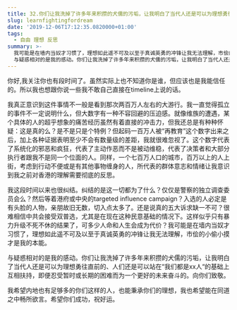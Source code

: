 ```yaml
---
title: 32.你们让我洗掉了许多年来积攒的犬儒的污垢，让我明白了当代人还是可以为理想勇往直前的。
slug: learnfightingfordream
date: '2019-12-06T17:12:35.0820000+01:00'
tags:
  - 自由 理想 反思
summary: >-
  我可能是在墙内当奴才习惯了，理想如此遥不可及以至于真诚英勇的冲锋让我无法理解，市侩的小偷小摸才是我的本能。
  与疑惑相对的是我的感动。你们让我洗掉了许多年来积攒的犬儒的污垢，让我明白了当代人还是可以为理想勇往直前的、人们还是可以站在“我们都是xx人“的基础上互相扶持，即便忍受暂时或长期的困难而为一个更好的未来奋斗的。向你们致敬。
---
```

你好,我关注你也有段时间了。虽然实际上也不知道你是谁，但应该也是我能信任的。所以我也想跟你说一些我不敢自己直接在timeline上说的话。



我真正意识到这件事情不一般是看到那次两百万人左右的大游行。我一直觉得孤立的事件不一定说明什么，但大数字有一种不容回避的压迫感。就像维族的遭遇，某个具体的人的超乎想象的痛苦经历虽然有着直接的冲击力，但我还总是有种种怀疑：这是真的么？是不是只是个特例？但起码一百万人被“再教育”这个数字出来之后，加上各种证据表明至少不会有数量级的差距，我就很难忽视了。这个数字代表了系统化的邪恶和疯狂，代表了主动作恶而不是被动维稳，代表了决策者和大部分执行者跟我不是同一个位面的人。同样，一个七百万人口的城市，百万以上的人上街，考虑到行动不便或是有其他事物缠身的人，所代表的群体意志和情绪让我意识到我之前对香港的理解需要彻底的反思。



我这段时间以来也很纠结。纠结的是这一切都为了什么？仅仅是警察的独立调查委员会么？然后等着港府或中央的targeted influence campaign？入选的人必定是有头脸的人物，亲朋故旧无数，切入点太多了。还是说真的五大诉求缺一不可？很难相信中共会接受双普选，尤其是在现在这种民意基础的情况下。这样似乎只有暴力升级不死不休的结果了，可多少人命和人生会成为代价？我可能是在墙内当奴才习惯了，理想如此遥不可及以至于真诚英勇的冲锋让我无法理解，市侩的小偷小摸才是我的本能。



与疑惑相对的是我的感动。你们让我洗掉了许多年来积攒的犬儒的污垢，让我明白了当代人还是可以为理想勇往直前的、人们还是可以站在“我们都是xx人“的基础上互相扶持，即便忍受暂时或长期的困难而为一个更好的未来奋斗的。向你们致敬。



我希望内地也有足够多的你们这样的人，也能秉承你们的理想，我也希望能在同道之中畅所欲言。希望你们成功，祝好运。
